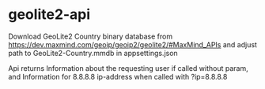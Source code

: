 # geolite2-api

Download GeoLite2 Country binary database from https://dev.maxmind.com/geoip/geoip2/geolite2/#MaxMind_APIs
and adjust path to GeoLite2-Country.mmdb in appsettings.json

Api returns Information about the requesting user if called without param, and Information for 8.8.8.8 ip-address when called with ?ip=8.8.8.8
